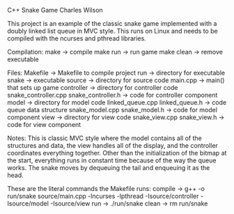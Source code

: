 C++ Snake Game
Charles Wilson

This project is an example of the classic snake game implemented with a doubly linked list queue in MVC style. This runs on Linux and needs to be compiled with the ncurses and pthread libraries.

Compilation:
    make        ->  compile
    make run    ->  run game
    make clean  ->  remove executable

Files:
    Makefile        ->  Makefile to compile project
    run             ->  directory for executable
        snake       ->  executable
    source          ->  directory for source code
        main.cpp    ->  main() that sets up game
        controller  ->  directory for controller code
            snake_controller.cpp
            snake_controller.h
                    ->  code for controller component
        model       ->  directory for model code
            linked_queue.cpp
            linked_queue.h
                    ->  code queue data structure
            snake_model.cpp
            snake_model.h
                    ->  code for model component
        view        ->  directory for view code
            snake_view.cpp
            snake_view.h
                    ->  code for view component
                    
Notes:
This is classic MVC style where the model contains all of the structures and data, the view handles all of the display, and the controller coordinates everything together. Other than the initialization of the bitmap at the start, everything runs in constant time because of the way the queue works. The snake moves by dequeuing the tail and enqueuing it as the head.

These are the literal commands the Makefile runs:
compile ->  g++ -o run/snake source/main.cpp -lncurses -lpthread -Isource/controller -Isource/model -Isource/view
run     ->  ./run/snake
clean   ->  rm run/snake
